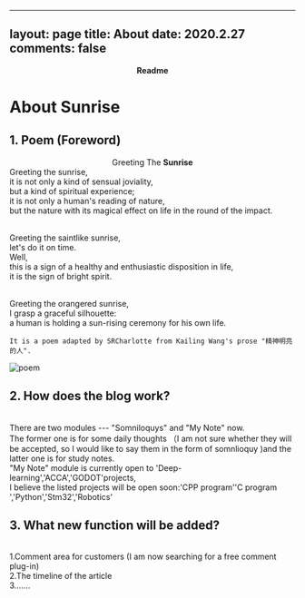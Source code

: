 <script type="text/javascript" src="http://tajs.qq.com/stats?sId=66526224" charset="UTF-8"></script>
---
layout: page
title: About 
date: 2020.2.27
comments: false
---
    
<center><a ><b>Readme</b></a> </center>

# About Sunrise


## 1. Poem (Foreword)

<center>Greeting The <b>Sunrise</b> </center>
Greeting the sunrise,
<br>it is not only a kind of sensual joviality,
<br>but a kind of spiritual experience;
<br>it is not only a human's reading of nature,
<br>but the nature with its magical effect on life in the round of the impact.

<br>Greeting the saintlike sunrise,
<br>let's do it on time.
<br>Well,
<br>this is a sign of a healthy and enthusiastic disposition in life,
<br>it is the sign of bright spirit.

<br>Greeting the orangered sunrise,
<br>I grasp a graceful silhouette:
<br>a human is holding a sun-rising ceremony for his own life.

```
It is a poem adapted by SRCharlotte from Kailing Wang's prose "精神明亮的人".
```

![poem](http://note.youdao.com/noteshare?id=0c08b4cf195a7ef28b60754bc03dba1a)

## 2. How does the blog work?
<br>There are two modules --- "Somniloquys" and "My Note" now. 
<br>The former one is for some daily thoughts （I am not sure whether they will be accepted, so I would like to say them in the form of somnlioquy )and the latter one is for study notes.
<br>"My Note" module is currently open to 'Deep-learning','ACCA','GODOT'projects,
<br>I believe the listed projects will be open soon:'CPP program''C program ','Python','Stm32','Robotics'

## 3. What new function will be added?
<br>1.Comment area for customers (I am now searching for a free comment plug-in)
<br>2.The timeline of the article
<br>3.......










